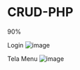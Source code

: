 # CRUD-PHP
90%

Login
![image](https://github.com/Gabronx/CRUD-PHP/assets/102370008/4affd88f-605c-4a55-8cb9-b1138f5d4d8f)


Tela Menu
![image](https://github.com/Gabronx/CRUD-PHP/assets/102370008/6dd95c69-a56d-4e09-89c5-aa586e637f2d)
